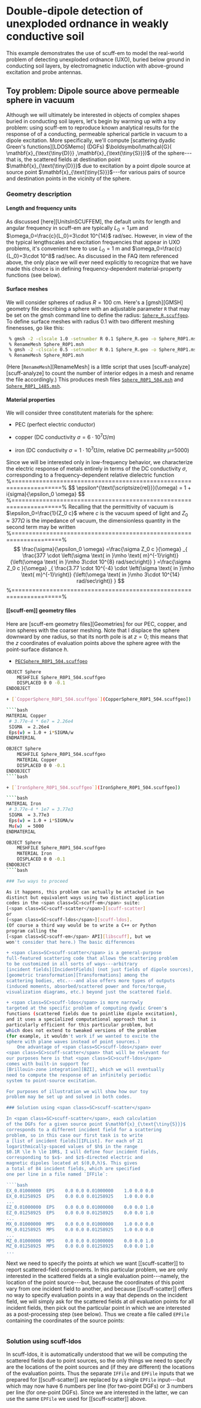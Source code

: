 # Double-dipole detection of unexploded ordnance in weakly conductive soil

This example demonstrates the use of <span class=SC>scuff-em</span>
to model the real-world problem of detecting unexploded ordnance (UXO),
buried below ground in conducting soil layers, by electromagnetic induction
with above-ground excitation and probe antennas.

## Toy problem: Dipole source above permeable sphere in vacuum

Although we will ultimately be interested in objects of
complex shapes buried in conducting soil layers, let's begin
by warming up with a toy problem: using
<span class=SC>scuff-em</span> to reproduce
known analytical results for the response of
of a conducting, permeable spherical particle in vacuum
to a dipole excitation. 
More specifically, we'll compute
[scattering dyadic Green's functions][LDOSMemo] (DGFs)
$\boldsymbol\mathcal{G}( \mathbf{x}_{\text{\tiny{D}}}
                        ,\mathbf{x}_{\text{\tiny{S}}})$
of the sphere---that is, the scattered fields at
destination point $\mathbf{x}_{\text{\tiny{D}}}$
due to excitation by a point dipole source at 
source point $\mathbf{x}_{\text{\tiny{S}}}$---for
various pairs of source and destination points in the
vicinity of the sphere.

### Geometry description

#### Length and frequency units

As discussed [here][UnitsInSCUFFEM], the default units for
length and angular frequency in <span class=SC>scuff-em</span>
are typically $L_0=1\,\mu$m and
$\omega_0=\frac{c}{L_0}=3\cdot 10^{14}$ rad/sec.
However, in view of the the typical lengthscales and excitation
frequencies that appear in UXO problems, it's convenient 
here to use $L_0=1$ m and $\omega_0=\frac{c}{L_0}=3\cdot 10^8$ rad/sec.
As discussed in the FAQ item referenced above, the only place we will
ever need explicitly to recognize that we have made this choice is 
in defining frequency-dependent material-property functions (see below).

#### Surface meshes

We will consider spheres of radius $R=100$ cm.
Here's a [<span class=SC>gmsh</span>][GMSH] geometry file
describing a sphere with an adjustable parameter `R` that
may be set on the <span class=SC>gmsh</span> command line 
to define the radius: [`Sphere_R.scuffgeo`](Sphere_R.scuffgeo).
To define surface meshes with radius 0.1 with two different
meshing finenesses, go like this:

````bash
 % gmsh -2 -clscale 1.0 -setnumber R 0.1 Sphere_R.geo -o Sphere_R0P1.msh
 % RenameMesh Sphere_R0P1.msh
 % gmsh -2 -clscale 0.5 -setnumber R 0.1 Sphere_R.geo -o Sphere_R0P1.msh
 % RenameMesh Sphere_R0P1.msh
````

(Here [`RenameMesh`][RenameMesh] is a little script that uses 
[<span class=SC>scuff-analyze</span>][scuff-analyze] to count
the number of interior edges in a mesh and rename the file
accordingly.) This produces mesh files
[`Sphere_R0P1_504.msh`](Sphere_R0P1_504.msh)
and
[`Sphere_R0P1_1485.msh`](Sphere_R0P1_1485.msh).

#### Material properties 

We will consider three constitutent materials for the
sphere:

+ PEC (perfect electric conductor)

+ copper (DC conductivity $\sigma = 6\cdot 10^7 \mho$/m)

+ iron (DC conductivity $\sigma = 1\cdot 10^7 \mho$/m, relative
        DC permeability $\mu$=5000)

Since we will be interested only in low-frequency behavior, we
characterize the electric response of metals entirely in terms
of the DC conductivity $\sigma$, corresponding to a frequency-dependent
relative dielectric function
%====================================================================%
$$ \epsilon^{\text{\scriptsize{rel}}}(\omega)
   = 1 + i\{sigma}{\epsilon_0 \omega}
$$
%====================================================================%
Recalling that the permittivity of vacuum is
$\epsilon_0=\frac{1}{Z_0 c}$ where $c$ is the vacuum speed of light
and $Z_0\approx 377 \Omega$ is the impedance of vacuum,
the dimensionless quantity in the second term may be written
%====================================================================%
$$  \frac{\sigma}{\epsilon_0 \omega}
   =\frac{\sigma Z_0 c }{\omega}
    _{ \frac{377 \cdot \left(\sigma \text{ in }\mho \text{ m}^{-1}\right)}
            {\left(\omega \text{ in }\mho 3\cdot 10^{8} rad/sec\right)}
     }
   =\frac{\sigma Z_0 c }{\omega}
    _{ \frac{3.77 \cdot 10^{-4} \cdot \left(\sigma \text{ in }\mho \text{ m}^{-1}\right)}
            {\left(\omega \text{ in }\mho 3\cdot 10^{14} rad/sec\right)}
     }
$$
%====================================================================%

#### [[scuff-em]] geometry files

Here are 
[<span class=SC>scuff-em</span> geometry files][Geometries] for our
PEC, copper, and iron spheres with the coarser meshing. Note
that I displace the sphere downward by one radius, so that its
north pole is at $z=0;$ this means that the $z$ coordinates
of evaluation points above the sphere
agree with the point-surface distance $h$.

+ [`PECSphere_R0P1_504.scuffgeo`](PECSphere_R0P1_504.scuffgeo)

````bash
OBJECT Sphere
	MESHFILE Sphere_R0P1_504.scuffgeo
	DISPLACED 0 0 -0.1
ENDOBJECT	

+ [`CopperSphere_R0P1_504.scuffgeo`](CopperSphere_R0P1_504.scuffgeo])

````bash
MATERIAL Copper
 # 3.77e-4 * 6e7 = 2.26e4
 SIGMA  = 2.26e4 
 Eps(w) = 1.0 + i*SIGMA/w
ENDMATERIAL

OBJECT Sphere
	MESHFILE Sphere_R0P1_504.scuffgeo
	MATERIAL Copper
	DISPLACED 0 0 -0.1
ENDOBJECT	
````bash

+ [`IronSphere_R0P1_504.scuffgeo`](IronSphere_R0P1_504.scuffgeo])

````bash
MATERIAL Iron
 # 3.77e-4 * 1e7 = 3.77e3
 SIGMA  = 3.77e3 
 Eps(w) = 1.0 + i*SIGMA/w
 Mu(w)  = 5000
ENDMATERIAL

OBJECT Sphere
	MESHFILE Sphere_R0P1_504.scuffgeo
	MATERIAL Iron
	DISPLACED 0 0 -0.1
ENDOBJECT	
````bash

### Two ways to proceed

As it happens, this problem can actually be attacked in two
distinct but equivalent ways using two distinct application
codes in the <span class=SC>scuff-em</span> suite:
[<span class=SC>scuff-scatter</span>][scuff-scatter]
or
[<span class=SC>scuff-ldos</span>][scuff-ldos].
(Of course a third way would be to write a C++ or Python
program calling the 
[<span class=SC>scuff-em</span> API][libscuff], but we
won't consider that here.) The basic differences 

+ <span class=SC>scuff-scatter</span> is a general-purpose
full-featured scattering code that allows the scattering problem
to be customized in all sorts of ways---arbitrary
[incident fields][IncidentFields] (not just fields of dipole sources),
[geometric transformation][Transformations] among the 
scattering bodies, etc.---and also offers more types of outputs
(induced moments, absorbed/scattered power and force/torque,
visualization diagrams, etc.) beyond just the scattered field.

+ <span class=SC>scuff-ldos</span> is more narrowly
targeted at the specific problem of computing dyadic Green's
functions (scattered fields due to pointlike dipole excitation),
and it uses a specialized computational approach that is 
particularly efficient for this particular problem, but 
which does not extend to tweaked versions of the problem
(for example, it wouldn't work if we wanted to excite the
sphere with plane waves instead of point sources.)
    One advantage of <span class=SC>scuff-ldos</span> over 
<span class=SC>scuff-scatter</span> that will be relevant for
our purposes here is that <span class=SC>scuff-ldos</span>
comes with built-in support for 
[Brillouin-zone integration][BZI], which we will eventually
need to compute the response of an infinitely periodic 
system to point-source excitation. 

For purposes of illustration we will show how our toy
problem may be set up and solved in both codes.

### Solution using <span class=SC>scuff-scatter</span>

In <span class=SC>scuff-scatter</span>, each calculation
of the DGFs for a given source point $\mathbf{x}_{\text{\tiny{S}}}$
corresponds to a different incident field for a scattering
problem, so in this case our first task is to write
a [list of incident fields][IFList]. For each of 21
logarithmically-spaced values of $h$ in the range
$0.1R \le h \le 10R$, I will define four incident fields,
corresponding to $x$- and $z$-directed electric and
magnetic dipoles located at $(0,0,h)$. This gives
a total of 84 incident fields, which are specified
one per line in a file named `IFFile`:

````bash
EX_0.01000000  EPS    0.0 0.0 0.01000000    1.0 0.0 0.0
EX_0.01258925  EPS    0.0 0.0 0.01258925    1.0 0.0 0.0
...
EZ_0.01000000  EPS    0.0 0.0 0.01000000    0.0 0.0 1.0
EZ_0.01258925  EPS    0.0 0.0 0.01258925    0.0 0.0 1.0
...
MX_0.01000000  MPS    0.0 0.0 0.01000000    1.0 0.0 0.0
MX_0.01258925  MPS    0.0 0.0 0.01258925    1.0 0.0 0.0
...
MZ_0.01000000  MPS    0.0 0.0 0.01000000    0.0 0.0 1.0
MZ_0.01258925  MPS    0.0 0.0 0.01258925    0.0 0.0 1.0
...
````

Next we need to specify the points at which we
want [[scuff-scatter]] to report scattered-field
components.
In this particular problem, we are only interested
in the scattered fields at a single evaluation 
point---namely, the location of the point source---but,
because the coordinates of this point vary from
one incident field to another, and because [[scuff-scatter]]
offers no way to specify evaluation points in a way
that depends on the incident field, we will simply
ask for the scattered fields at *all* evaluation
points for all incident fields, then pick out the
particular point in which we are interested as a
post-processing step (see below). Thus we create
a file called `EPFile` containing the coordinates
of the source points:

````bash

````

### Solution using <span class=SC>scuff-ldos</span>

In <span class=SC>scuff-ldos</span>, it is automatically
understood that we will be computing the scattered fields
due to point sources, so the only things we need to
specify are the locations of the point sources
and (if they are different) the locations of the
evaluation points. Thus the separate `IFFile` and `EPFile`
inputs that we prepared for [[scuff-scatter]] are
replaced by a single `EPFile` input---but which may
now have 6 numbers per line (for two-point DGFs)
or 3 numbers per line (for one-point DGFs).
Since we are interested in the latter, we can use
the same `EPFile` we used for [[scuff-scatter]] above.
